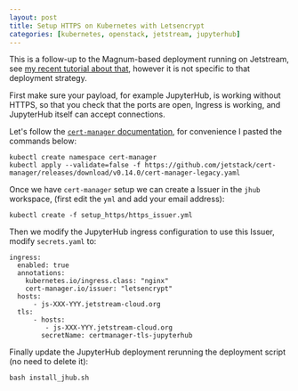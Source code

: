 ```yaml
---
layout: post
title: Setup HTTPS on Kubernetes with Letsencrypt
categories: [kubernetes, openstack, jetstream, jupyterhub]
---
```


This is a follow-up to the Magnum-based deployment running on Jetstream,
see [my recent tutorial about that](https://zonca.github.io/2019/06/kubernetes-jupyterhub-jetstream-magnum.html), however it is not specific to that deployment strategy.

First make sure your payload, for example JupyterHub, is working without HTTPS, so that you check that the ports are open, Ingress is working, and JupyterHub itself can accept connections.

Let's follow the [`cert-manager` documentation](https://cert-manager.io/docs/installation/kubernetes/), for convenience I pasted the commands below:

    kubectl create namespace cert-manager
    kubectl apply --validate=false -f https://github.com/jetstack/cert-manager/releases/download/v0.14.0/cert-manager-legacy.yaml

Once we have `cert-manager` setup we can create a Issuer in the `jhub` workspace,
(first edit the `yml` and add your email address):

    kubectl create -f setup_https/https_issuer.yml

Then we modify the JupyterHub ingress configuration to use this Issuer,
modify `secrets.yaml` to:

```
ingress:
  enabled: true
  annotations:
    kubernetes.io/ingress.class: "nginx"    
    cert-manager.io/issuer: "letsencrypt"
  hosts:
      - js-XXX-YYY.jetstream-cloud.org
  tls:
      - hosts:
         - js-XXX-YYY.jetstream-cloud.org
        secretName: certmanager-tls-jupyterhub
```

Finally update the JupyterHub deployment rerunning the deployment script (no need to delete it):

    bash install_jhub.sh
